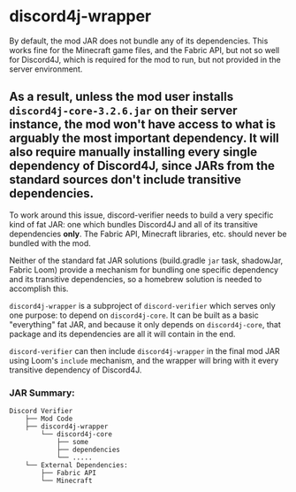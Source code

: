 # discord4j-wrapper

By default, the mod JAR does not bundle any of its dependencies.
This works fine for the Minecraft game files, and the Fabric API, but not so well for Discord4J, which is required for the mod to run, but not provided in the server environment.

As a result, unless the mod user installs `discord4j-core-3.2.6.jar` on their server instance, the mod won't have access to what is arguably the most important dependency.
It will also require manually installing every single dependency of Discord4J, since JARs from the standard sources don't include transitive dependencies.
-------------------------------
To work around this issue, discord-verifier needs to build a very specific kind of fat JAR:
one which bundles Discord4J and all of its transitive dependencies **only**. The Fabric API, Minecraft libraries, etc. should never be bundled with the mod.

Neither of the standard fat JAR solutions (build.gradle `jar` task, shadowJar, Fabric Loom) provide a mechanism for bundling one specific dependency and its transitive dependencies, so a homebrew solution is needed to accomplish this.

`discord4j-wrapper` is a subproject of `discord-verifier` which serves only one purpose: to depend on `discord4j-core`.
It can be built as a basic "everything" fat JAR, and because it only depends on `discord4j-core`, that package and its dependencies are all it will contain in the end.

`discord-verifier` can then include `discord4j-wrapper` in the final mod JAR using Loom's `include` mechanism, and the wrapper will bring with it every transitive dependency of Discord4J.

### JAR Summary:

```
Discord Verifier
    ├── Mod Code
    ├── discord4j-wrapper
        └── discord4j-core
            ├── some
            ├── dependencies
            └── .....
    └── External Dependencies:
        ├── Fabric API
        └── Minecraft
```

